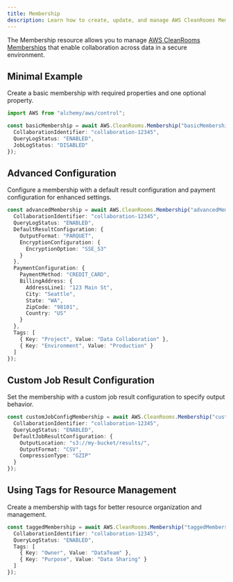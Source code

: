 ```yaml
---
title: Membership
description: Learn how to create, update, and manage AWS CleanRooms Memberships using Alchemy Cloud Control.
---
```



The Membership resource allows you to manage [AWS CleanRooms Memberships](https://docs.aws.amazon.com/cleanrooms/latest/userguide/) that enable collaboration across data in a secure environment.

## Minimal Example

Create a basic membership with required properties and one optional property.

```ts
import AWS from "alchemy/aws/control";

const basicMembership = await AWS.CleanRooms.Membership("basicMembership", {
  CollaborationIdentifier: "collaboration-12345",
  QueryLogStatus: "ENABLED",
  JobLogStatus: "DISABLED"
});
```

## Advanced Configuration

Configure a membership with a default result configuration and payment configuration for enhanced settings.

```ts
const advancedMembership = await AWS.CleanRooms.Membership("advancedMembership", {
  CollaborationIdentifier: "collaboration-12345",
  QueryLogStatus: "ENABLED",
  DefaultResultConfiguration: {
    OutputFormat: "PARQUET",
    EncryptionConfiguration: {
      EncryptionOption: "SSE_S3"
    }
  },
  PaymentConfiguration: {
    PaymentMethod: "CREDIT_CARD",
    BillingAddress: {
      AddressLine1: "123 Main St",
      City: "Seattle",
      State: "WA",
      ZipCode: "98101",
      Country: "US"
    }
  },
  Tags: [
    { Key: "Project", Value: "Data Collaboration" },
    { Key: "Environment", Value: "Production" }
  ]
});
```

## Custom Job Result Configuration

Set the membership with a custom job result configuration to specify output behavior.

```ts
const customJobConfigMembership = await AWS.CleanRooms.Membership("customJobConfigMembership", {
  CollaborationIdentifier: "collaboration-12345",
  QueryLogStatus: "ENABLED",
  DefaultJobResultConfiguration: {
    OutputLocation: "s3://my-bucket/results/",
    OutputFormat: "CSV",
    CompressionType: "GZIP"
  }
});
```

## Using Tags for Resource Management

Create a membership with tags for better resource organization and management.

```ts
const taggedMembership = await AWS.CleanRooms.Membership("taggedMembership", {
  CollaborationIdentifier: "collaboration-12345",
  QueryLogStatus: "ENABLED",
  Tags: [
    { Key: "Owner", Value: "DataTeam" },
    { Key: "Purpose", Value: "Data Sharing" }
  ]
});
```
